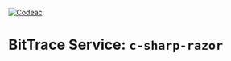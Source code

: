 [![Codeac](https://static.codeac.io/badges/2-751821441.svg "Codeac")](https://app.codeac.io/github/ITU-DevOps2024-Ben10/ITU-minitwit)

# BitTrace Service: `c-sharp-razor`


